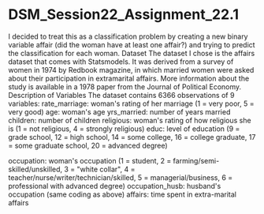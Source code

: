 # DSM_Session22_Assignment_22.1

I decided to treat this as a classification problem by creating a new binary variable affair
(did the woman have at least one affair?) and trying to predict the classification for each
woman.
Dataset
The dataset I chose is the affairs dataset that comes with Statsmodels. It was derived
from a survey of women in 1974 by Redbook magazine, in which married women were
asked about their participation in extramarital affairs. More information about the study
is available in a 1978 paper from the Journal of Political Economy.
Description of Variables
The dataset contains 6366 observations of 9 variables:
rate_marriage: woman's rating of her marriage (1 = very poor, 5 = very good)
age: woman's age
yrs_married: number of years married
children: number of children
religious: woman's rating of how religious she is (1 = not religious, 4 = strongly religious)
educ: level of education (9 = grade school, 12 = high school, 14 = some college, 16 =
college graduate, 17 = some graduate school, 20 = advanced degree)

occupation: woman's occupation (1 = student, 2 = farming/semi-skilled/unskilled, 3 =
"white collar", 4 = teacher/nurse/writer/technician/skilled, 5 = managerial/business, 6 =
professional with advanced degree)
occupation_husb: husband's occupation (same coding as above)
affairs: time spent in extra-marital affairs
